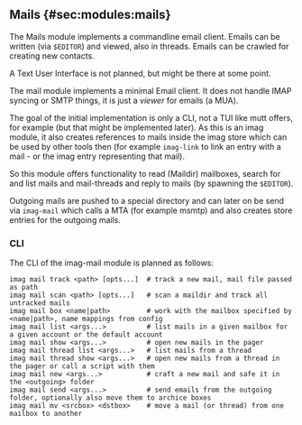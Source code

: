 ## Mails {#sec:modules:mails}

The Mails module implements a commandline email client. Emails can be written
(via `$EDITOR`) and viewed, also in threads. Emails can be crawled for creating
new contacts.

A Text User Interface is not planned, but might be there at some point.

The mail module implements a minimal Email client. It does not handle IMAP
syncing or SMTP things, it is just a _viewer_ for emails (a MUA).

The goal of the initial implementation is only a CLI, not a TUI like mutt
offers, for example (but that might be implemented later). As this is an imag
module, it also creates references to mails inside the imag store which can be
used by other tools then (for example `imag-link` to link an entry with a mail -
or the imag entry representing that mail).

So this module offers functionality to read (Maildir) mailboxes, search for and
list mails and mail-threads and reply to mails (by spawning the `$EDITOR`).

Outgoing mails are pushed to a special directory and can later on be send via
`imag-mail` which calls a MTA (for example msmtp) and also creates store entries
for the outgoing mails.

### CLI

The CLI of the imag-mail module is planned as follows:

    imag mail track <path> [opts...]  # track a new mail, mail file passed as path
    imag mail scan <path> [opts...]   # scan a maildir and track all untracked mails
    imag mail box <name|path>         # work with the mailbox specified by <name|path>, name mappings from config
    imag mail list <args...>          # list mails in a given mailbox for a given account or the default account
    imag mail show <args...>          # open new mails in the pager
    imag mail thread list <args...>   # list mails from a thread
    imag mail thread show <args...>   # open new mails from a thread in the pager or call a script with them
    imag mail new <args...>           # craft a new mail and safe it in the <outgoing> folder
    imag mail send <args...>          # send emails from the outgoing folder, optionally also move them to archice boxes
    imag mail mv <srcbox> <dstbox>    # move a mail (or thread) from one mailbox to another

